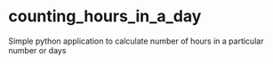 # counting_hours_in_a_day
Simple python application to calculate number of hours in a particular number or days

